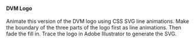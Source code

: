 #### DVM Logo

Animate this version of the DVM logo using CSS SVG line animations. Make the
boundary of the three parts of the logo first as line animations. Then fade the fill in. Trace the logo in Adobe Illustrator to generate the SVG.

![]()